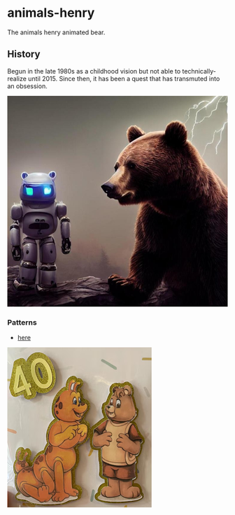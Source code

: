 # animals-henry

The animals henry animated bear.

## History

Begun in the late 1980s as a childhood vision but not able to technically-realize until 2015. Since then, it has been a quest that has transmuted into an obsession.

![joi](/images/cartheur-joi.jpg)

### Patterns

* [here](https://www.etsy.com/listing/1313601802/uncut-vintage-craft-sewing-pattern)

![group-pin](/images/group-pin.png)
